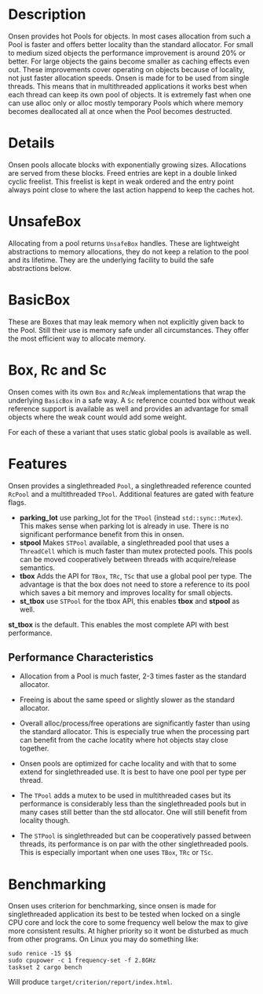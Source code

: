 # Description

Onsen provides hot Pools for objects.  In most cases allocation from such a Pool is faster and
offers better locality than the standard allocator. For small to medium sized objects the
performance improvement is around 20% or better. For large objects the gains become smaller as
caching effects even out. These improvements cover operating on objects because of locality,
not just faster allocation speeds. Onsen is made for to be used from single threads. This
means that in multithreaded applications it works best when each thread can keep its own pool
of objects. It is extremely fast when one can use alloc only or alloc mostly temporary Pools
which where memory becomes deallocated all at once when the Pool becomes destructed.


# Details

Onsen pools allocate blocks with exponentially growing sizes. Allocations are served from
these blocks. Freed entries are kept in a double linked cyclic freelist. This freelist is kept
in weak ordered and the entry point always point close to where the last action happend to
keep the caches hot.


# UnsafeBox

Allocating from a pool returns `UnsafeBox` handles. These are lightweight abstractions to memory
allocations, they do not keep a relation to the pool and its lifetime. They are the underlying
facility to build the safe abstractions below.


# BasicBox

These are Boxes that may leak memory when not explicitly given back to the Pool. Still their
use is memory safe under all circumstances. They offer the most efficient way to allocate
memory.


# Box, Rc and Sc

Onsen comes with its own `Box` and `Rc`/`Weak` implementations that wrap the underlying
`BasicBox` in a safe way. A `Sc` reference counted box without weak reference support is
available as well and provides an advantage for small objects where the weak count would add
some weight.

For each of these a variant that uses static global pools is available as well.


# Features

Onsen provides a singlethreaded `Pool`, a singlethreaded reference counted `RcPool` and a
multithreaded `TPool`.  Additional features are gated with feature flags.

 * **parking_lot** use parking_lot for the `TPool` (instead `std::sync::Mutex`). This makes
   sense when parking lot is already in use. There is no significant performance benefit from
   this in onsen.
 * **stpool** Makes `STPool` available, a singlethreaded pool that uses a `ThreadCell` which
   is much faster than mutex protected pools. This pools can be moved cooperatively between
   threads with acquire/release semantics.
 * **tbox** Adds the API for `TBox`, `TRc`, `TSc` that use a global pool per type. The
   advantage is that the box does not need to store a reference to its pool which saves a bit
   memory and improves locality for small objects.
 * **st_tbox** use `STPool` for the tbox API, this enables **tbox** and **stpool** as well.

**st_tbox** is the default. This enables the most complete API with best performance.


## Performance Characteristics

 * Allocation from a Pool is much faster, 2-3 times faster as the standard allocator.

 * Freeing is about the same speed or slightly slower as the standard allocator.

 * Overall alloc/process/free operations are significantly faster than using the standard
   allocator. This is especially true when the processing part can benefit from the cache
   locatity where hot objects stay close together.

 * Onsen pools are optimized for cache locality and with that to some extend for
   singlethreaded use. It is best to have one pool per type per thread.

 * The `TPool` adds a mutex to be used in multithreaded cases but its performance is
   considerably less than the singlethreaded pools but in many cases still better than the
   std allocator. One will still benefit from locality though.

 * The `STPool` is singlethreaded but can be cooperatively passed between threads, its
   performance is on par with the other singlethreaded pools. This is especially important
   when one uses `TBox`, `TRc` or `TSc`.


# Benchmarking

Onsen uses criterion for benchmarking, since onsen is made for singlethreaded application its
best to be tested when locked on a single CPU core and lock the core to some frequency well
below the max to give more consistent results. At higher priority so it wont be disturbed as
much from other programs. On Linux you may do something like:

```shell,ignore
sudo renice -15 $$
sudo cpupower -c 1 frequency-set -f 2.8GHz
taskset 2 cargo bench
```

Will produce `target/criterion/report/index.html`.
